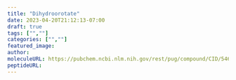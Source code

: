 ```yaml
---
title: "Dihydroorotate"
date: 2023-04-20T21:12:13-07:00
draft: true
tags: ["",""]
categories: ["",""]
featured_image: 
author: 
moleculeURL: https://pubchem.ncbi.nlm.nih.gov/rest/pug/compound/CID/5461056/record/SDF/?record_type=3d&response_type=display
peptideURL:
---
```

